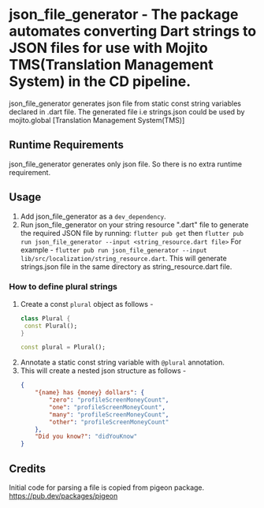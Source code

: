 # json_file_generator - The package automates converting Dart strings to JSON files for use with Mojito TMS(Translation Management System) in the CD pipeline.
json_file_generator generates json file from static const string variables declared in .dart file.
The generated file i.e strings.json could be used by mojito.global [Translation Management System(TMS)]

## Runtime Requirements

json_file_generator generates only json file. So there is no extra runtime requirement.

## Usage

1) Add json_file_generator as a `dev_dependency`.
2) Run json_file_generator on your string resource ".dart" file to generate the required JSON file
   by running: `flutter pub get` then `flutter pub run json_file_generator --input <string_resource.dart file>` For example - `flutter pub run json_file_generator --input lib/src/localization/string_resource.dart`. This will generate strings.json file in the same directory as string_resource.dart file.

### How to define plural strings
1) Create a const `plural` object as follows -
    ```dart
    class Plural {
     const Plural();
    }

    const plural = Plural();
    ```
2) Annotate a static const string variable with `@plural` annotation.
3) This will create a nested json structure as follows -
    ```json
    {
        "{name} has {money} dollars": {
            "zero": "profileScreenMoneyCount",
            "one": "profileScreenMoneyCount",
            "many": "profileScreenMoneyCount",
            "other": "profileScreenMoneyCount"
        },
        "Did you know?": "didYouKnow"
    }
    ```

## Credits
Initial code for parsing a file is copied from pigeon package. https://pub.dev/packages/pigeon
